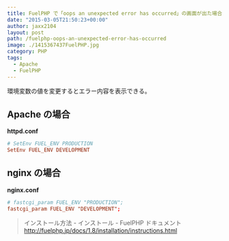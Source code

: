 ```yaml
---
title: FuelPHP で「oops an unexpected error has occurred」の画面が出た場合
date: "2015-03-05T21:50:23+00:00"
author: jaxx2104
layout: post
path: /fuelphp-oops-an-unexpected-error-has-occurred
image: ./1415367437FuelPHP.jpg
category: PHP
tags:
  - Apache
  - FuelPHP
---
```


環境変数の値を変更するとエラー内容を表示できる。

## Apache の場合

**httpd.conf**

```conf
# SetEnv FUEL_ENV PRODUCTION
SetEnv FUEL_ENV DEVELOPMENT
```

## nginx の場合

**nginx.conf**

```conf
# fastcgi_param FUEL_ENV "PRODUCTION";
fastcgi_param FUEL_ENV "DEVELOPMENT";
```

> インストール方法 - インストール - FuelPHP ドキュメント
> <a href="http://fuelphp.jp/docs/1.8/installation/instructions.html" title="http://fuelphp.jp/docs/1.8/installation/instructions.html" target="_blank">http://fuelphp.jp/docs/1.8/installation/instructions.html</a>
